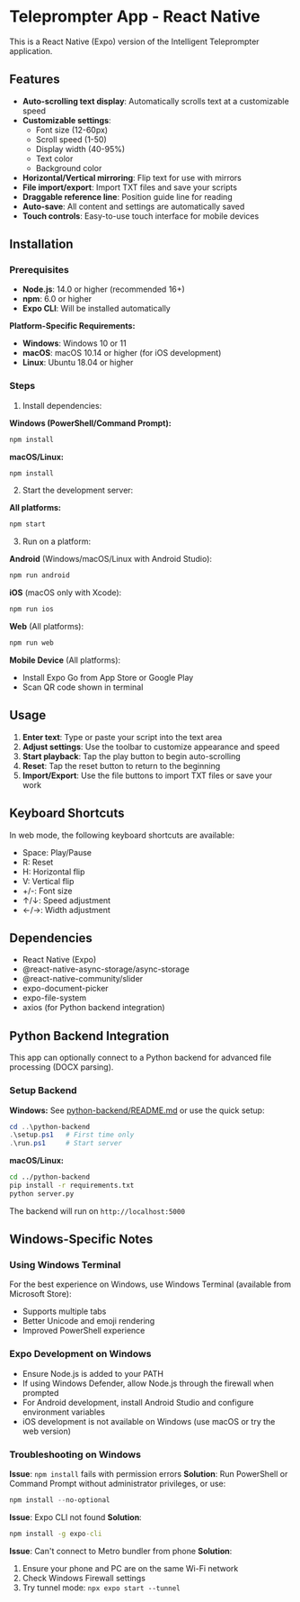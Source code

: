 # Teleprompter App - React Native

This is a React Native (Expo) version of the Intelligent Teleprompter application.

## Features

- **Auto-scrolling text display**: Automatically scrolls text at a customizable speed
- **Customizable settings**:
  - Font size (12-60px)
  - Scroll speed (1-50)
  - Display width (40-95%)
  - Text color
  - Background color
- **Horizontal/Vertical mirroring**: Flip text for use with mirrors
- **File import/export**: Import TXT files and save your scripts
- **Draggable reference line**: Position guide line for reading
- **Auto-save**: All content and settings are automatically saved
- **Touch controls**: Easy-to-use touch interface for mobile devices

## Installation

### Prerequisites

- **Node.js**: 14.0 or higher (recommended 16+)
- **npm**: 6.0 or higher
- **Expo CLI**: Will be installed automatically

**Platform-Specific Requirements:**
- **Windows**: Windows 10 or 11
- **macOS**: macOS 10.14 or higher (for iOS development)
- **Linux**: Ubuntu 18.04 or higher

### Steps

1. Install dependencies:

**Windows (PowerShell/Command Prompt):**
```cmd
npm install
```

**macOS/Linux:**
```bash
npm install
```

2. Start the development server:

**All platforms:**
```bash
npm start
```

3. Run on a platform:

**Android** (Windows/macOS/Linux with Android Studio):
```bash
npm run android
```

**iOS** (macOS only with Xcode):
```bash
npm run ios
```

**Web** (All platforms):
```bash
npm run web
```

**Mobile Device** (All platforms):
- Install Expo Go from App Store or Google Play
- Scan QR code shown in terminal

## Usage

1. **Enter text**: Type or paste your script into the text area
2. **Adjust settings**: Use the toolbar to customize appearance and speed
3. **Start playback**: Tap the play button to begin auto-scrolling
4. **Reset**: Tap the reset button to return to the beginning
5. **Import/Export**: Use the file buttons to import TXT files or save your work

## Keyboard Shortcuts

In web mode, the following keyboard shortcuts are available:
- Space: Play/Pause
- R: Reset
- H: Horizontal flip
- V: Vertical flip
- +/-: Font size
- ↑/↓: Speed adjustment
- ←/→: Width adjustment

## Dependencies

- React Native (Expo)
- @react-native-async-storage/async-storage
- @react-native-community/slider
- expo-document-picker
- expo-file-system
- axios (for Python backend integration)

## Python Backend Integration

This app can optionally connect to a Python backend for advanced file processing (DOCX parsing). 

### Setup Backend

**Windows:**
See [python-backend/README.md](../python-backend/README.md) or use the quick setup:
```powershell
cd ..\python-backend
.\setup.ps1   # First time only
.\run.ps1     # Start server
```

**macOS/Linux:**
```bash
cd ../python-backend
pip install -r requirements.txt
python server.py
```

The backend will run on `http://localhost:5000`

## Windows-Specific Notes

### Using Windows Terminal
For the best experience on Windows, use Windows Terminal (available from Microsoft Store):
- Supports multiple tabs
- Better Unicode and emoji rendering
- Improved PowerShell experience

### Expo Development on Windows
- Ensure Node.js is added to your PATH
- If using Windows Defender, allow Node.js through the firewall when prompted
- For Android development, install Android Studio and configure environment variables
- iOS development is not available on Windows (use macOS or try the web version)

### Troubleshooting on Windows

**Issue**: `npm install` fails with permission errors
**Solution**: Run PowerShell or Command Prompt without administrator privileges, or use:
```powershell
npm install --no-optional
```

**Issue**: Expo CLI not found
**Solution**: 
```cmd
npm install -g expo-cli
```

**Issue**: Can't connect to Metro bundler from phone
**Solution**:
1. Ensure your phone and PC are on the same Wi-Fi network
2. Check Windows Firewall settings
3. Try tunnel mode: `npx expo start --tunnel`

